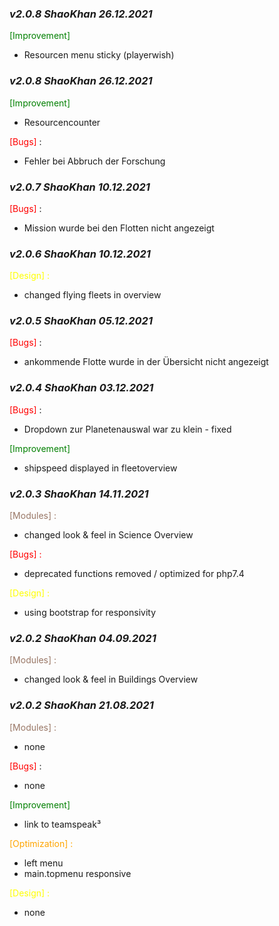 ### _v2.0.8 ShaoKhan 26.12.2021_
<span style="color: green;">[Improvement]</span>
- Resourcen menu sticky (playerwish)

### _v2.0.8 ShaoKhan 26.12.2021_
<span style="color: green;">[Improvement]</span>
- Resourcencounter

<span style="color:red">[Bugs]</span> :
- Fehler bei Abbruch der Forschung 

### _v2.0.7 ShaoKhan 10.12.2021_
<span style="color:red">[Bugs]</span> :
- Mission wurde bei den Flotten nicht angezeigt

### _v2.0.6 ShaoKhan 10.12.2021_
<span style="color: yellow;">[Design] :</span>
- changed flying fleets in overview 

### _v2.0.5 ShaoKhan 05.12.2021_
<span style="color:red">[Bugs]</span> :
- ankommende Flotte wurde in der Übersicht nicht angezeigt 

### _v2.0.4 ShaoKhan 03.12.2021_
<span style="color:red">[Bugs]</span> :
- Dropdown zur Planetenauswal war zu klein - fixed

<span style="color: green;">[Improvement]</span>
- shipspeed displayed in fleetoverview

### _v2.0.3 ShaoKhan 14.11.2021_
<span style="color: #997766;">[Modules] :</span>
- changed look & feel in Science Overview

<span style="color:red">[Bugs] :</span>
- deprecated functions removed / optimized for php7.4

<span style="color: yellow;">[Design] :</span>
- using bootstrap for responsivity

### _v2.0.2	ShaoKhan 04.09.2021_
<span style="color: #997766;">[Modules] :</span>
- changed look & feel in Buildings Overview

### _v2.0.2	ShaoKhan 21.08.2021_
<span style="color: #997766;">[Modules] :</span>
- none

<span style="color:red">[Bugs]</span> :
- none

<span style="color: green;">[Improvement]</span>
- link to teamspeak³

<span style="color: orange;">[Optimization] :</span>
- left menu 
- main.topmenu responsive

<span style="color: yellow;">[Design] :</span>
- none